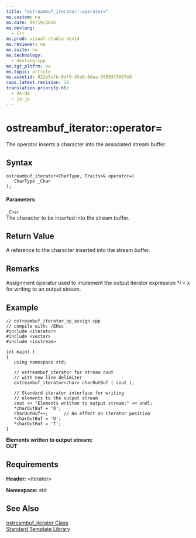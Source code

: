 ```yaml
---
title: "ostreambuf_iterator::operator="
ms.custom: na
ms.date: 09/19/2016
ms.devlang: 
  - C++
ms.prod: visual-studio-dev14
ms.reviewer: na
ms.suite: na
ms.technology: 
  - devlang-cpp
ms.tgt_pltfrm: na
ms.topic: article
ms.assetid: 822e5afb-0df9-45a9-8daa-39893f5997e8
caps.latest.revision: 16
translation.priority.ht: 
  - de-de
  - ja-jp
---
```

# ostreambuf_iterator::operator=
The operator inserts a character into the associated stream buffer.  
  
## Syntax  
  
```  
ostreambuf_iterator<CharType, Traits>& operator=(  
   CharType _Char  
);  
```  
  
#### Parameters  
 `_Char`  
 The character to be inserted into the stream buffer.  
  
## Return Value  
 A reference to the character inserted into the stream buffer.  
  
## Remarks  
 Assignment operator used to implement the output iterator expression \**i* = *x* for writing to an output stream.  
  
## Example  
  
```  
// ostreambuf_iterator_op_assign.cpp  
// compile with: /EHsc  
#include <iterator>  
#include <vector>  
#include <iostream>  
  
int main( )  
{  
   using namespace std;  
  
   // ostreambuf_iterator for stream cout  
   // with new line delimiter  
   ostreambuf_iterator<char> charOutBuf ( cout );  
  
   // Standard iterator interface for writing  
   // elements to the output stream  
   cout << "Elements written to output stream:" << endl;  
   *charOutBuf = 'O';  
   charOutBuf++;      // No effect on iterator position  
   *charOutBuf = 'U';  
   *charOutBuf = 'T';     
}  
```  
  
 **Elements written to output stream:**  
**OUT**   
## Requirements  
 **Header:** <iterator\>  
  
 **Namespace:** std  
  
## See Also  
 [ostreambuf_iterator Class](../vs140/ostreambuf_iterator-Class.md)   
 [Standard Template Library](../vs140/Standard-Template-Library.md)